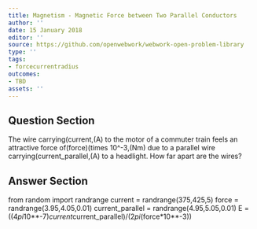 ```yaml
---
title: Magnetism - Magnetic Force between Two Parallel Conductors
author: ''
date: 15 January 2018
editor: ''
source: https://github.com/openwebwork/webwork-open-problem-library
type: ''
tags:
- forcecurrentradius
outcomes:
- TBD
assets: ''
---
```


## Question Section 

The wire carrying(current,(A) to the motor of a commuter train feels an attractive force of(force)(times 10^-3,(Nm) due to a parallel wire carrying(current_parallel,(A) to a headlight. How far apart are the wires?


## Answer Section

from random import randrange
current = randrange(375,425,5)
force = randrange(3.95,4.05,0.01)
current_parallel = randrange(4.95,5.05,0.01)
E = ((4*pi*10**-7)*current*current_parallel)/(2*pi*(force*10**-3))